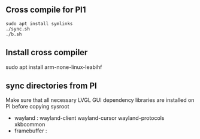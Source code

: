 ## Cross compile for PI1
```
sudo apt install symlinks
./sync.sh
./b.sh
```
## Install cross compiler 
sudo apt install arm-none-linux-leabihf
## sync directories from PI
Make sure that all necessary LVGL GUI dependency libraries are installed on PI before copying sysroot 
- wayland : wayland-client wayland-cursor wayland-protocols xkbcommon
- framebuffer :

